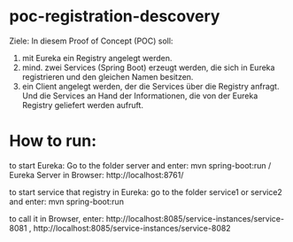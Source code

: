 # poc-registration-descovery

Ziele:
In diesem Proof of Concept (POC) soll:

 1. mit Eureka ein Registry angelegt werden.
 2. mind. zwei Services (Spring Boot) erzeugt werden, die sich in Eureka registrieren und den gleichen Namen besitzen.
 3. ein Client angelegt werden, der die Services über die Registry anfragt. Und die Services an Hand der Informationen, die von der Eureka Registry geliefert werden aufruft.






# How to run:
to start Eureka:
Go to the folder server and enter: mvn spring-boot:run
/ Eureka Server in Browser:
http://localhost:8761/


to start service that registry in Eureka:
go to the folder service1 or service2 and enter: mvn spring-boot:run

to call it in Browser, enter: 
http://localhost:8085/service-instances/service-8081 , 
http://localhost:8085/service-instances/service-8082


